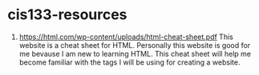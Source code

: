 # cis133-resources
1. https://html.com/wp-content/uploads/html-cheat-sheet.pdf
This website is a cheat sheet for HTML. Personally this website is good for me bevause I am new to learning HTML. This cheat sheet will help me become familiar with the tags I will be using for creating a website. 
